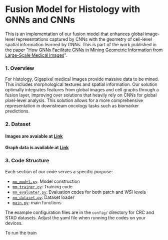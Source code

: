 # Fusion Model for Histology with GNNs and CNNs

This is an implementation of our fusion model that enhances global image-level representations captured by CNNs with the geometry of cell-level spatial information learned by GNNs. This is part of the work published in the paper "[How GNNs Facilitate CNNs in Mining Geometric Information from Large-Scale Medical Images](https://arxiv.org/abs/2206.07599)".

### 1. Overview
For histology, Gigapixel medical images provide massive data to be mined. This includes morphological textures and spatial information. Our solution optimally integrates features from global images and cell graphs through a fusion layer, improving over solutions that heavily rely on CNNs for global pixel-level analysis. This solution allows for a more comprehensive representation in downstream oncology tasks such as biomarker predictions.

### 2. Dataset
#### Images are avaiable at [Link](https://zenodo.org/record/2530835#.YrLH-S-KFtQ)
#### Graph data is available at [Link](https://zenodo.org/record/6683652#.YrLjLC-KFtQ)

### 3. Code Structure
Each section of our code serves a specific purpose:
- [`mm_model.py`](mm_model.py): Model construction
- [`mm_trainer.py`](mm_trainer.py): Training code
- [`mm_evaluater.py`](mm_evaluater.py): Evaluation codes for both patch and WSI levels
- [`mm_dataset.py`](mm_dataset.py): Dataset loader
- [`main.py`](main.py): main functions

The example configuration files are in the `config/` directory for CRC and STAD datasets. Adjust the yaml file when running the codes on your devices.

To run the train